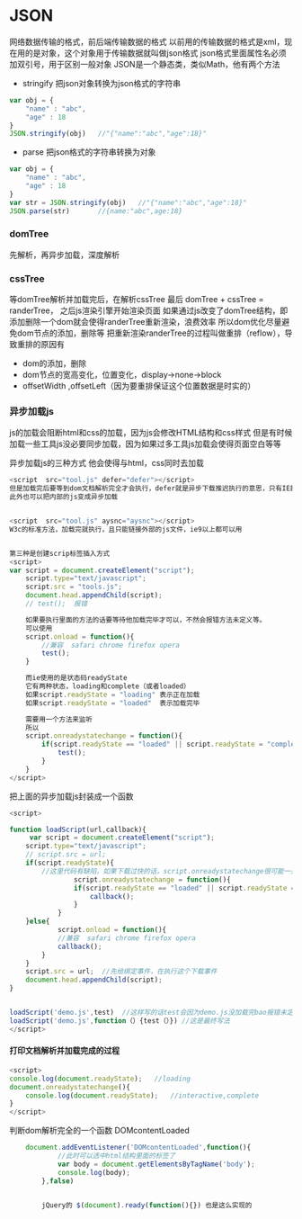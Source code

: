# JSON

网络数据传输的格式，前后端传输数据的格式
以前用的传输数据的格式是xml，现在用的是对象，这个对象用于传输数据就叫做json格式
json格式里面属性名必须加双引号，用于区别一般对象
JSON是一个静态类，类似Math，他有两个方法

- stringify   把json对象转换为json格式的字符串

```js
var obj = {
    "name" : "abc",
    "age" : 18
}
JSON.stringify(obj)   //"{"name":"abc","age":18}"

```

- parse   把json格式的字符串转换为对象

```js
var obj = {
    "name" : "abc",
    "age" : 18
}
var str = JSON.stringify(obj)   //"{"name":"abc","age":18}"
JSON.parse(str)       //{name:"abc",age:18}
```

###  domTree

先解析，再异步加载，深度解析
### cssTree
等domTree解析并加载完后，在解析cssTree
最后 domTree + cssTree = randerTree，
之后js渲染引擎开始渲染页面
如果通过js改变了domTree结构，即添加删除一个dom就会使得randerTree重新渲染，浪费效率
所以dom优化尽量避免dom节点的添加，删除等
把重新渲染randerTree的过程叫做重排（reflow），导致重排的原因有

-   dom的添加，删除
-   dom节点的宽高变化，位置变化，display->none->block
-   offsetWidth ,offsetLeft（因为要重排保证这个位置数据是时实的）

### 异步加载js
js的加载会阻断html和css的加载，因为js会修改HTML结构和css样式
但是有时候加载一些工具js没必要同步加载，因为如果过多工具js加载会使得页面空白等等

异步加载js的三种方式
他会使得与html，css同时去加载

```js
<script  src="tool.js" defer="defer"></script>
但是加载完后要等到dom文档解析完全才会执行，defer就是异步下载推迟执行的意思，只有IE能用
此外也可以把内部的js变成异步加载


<script  src="tool.js" aysnc="aysnc"></script>
W3c的标准方法，加载完就执行，且只能链接外部的js文件，ie9以上都可以用


第三种是创建scrip标签插入方式
<script>
var script = document.createElement("script");
    script.type="text/javascript";
    script.src = "tools.js";
    document.head.appendChild(script);
    // test();  报错

    如果要执行里面的方法的话要等待他加载完毕才可以，不然会报错方法未定义等。
    可以使用
    script.onload = function(){
        //兼容  safari chrome firefox opera
        test();
    }

    而ie使用的是状态码readyState
    它有两种状态，loading和complete（或者loaded）
    如果script.readyState = "loading" 表示正在加载
    如果script.readyState = "loaded"  表示加载完毕

    需要用一个方法来监听
    所以   
    script.onreadystatechange = function(){
        if(script.readyState == "loaded" || script.readyState = "complete"){
            test();
        }
    }
</script>

```

把上面的异步加载js封装成一个函数

```js
<script>

function loadScript(url,callback){
     var script = document.createElement("script");
    script.type="text/javascript";
    // script.src = url;
    if(script.readyState){
        //这里代码有缺陷，如果下载过快的话，script.onreadystatechange很可能一开始就最终状态，没有变化就不会触发该函数
                script.onreadystatechange = function(){
                if(script.readyState == "loaded" || script.readyState = "complete"){
                    callback();
                }
            }
    }else{
            script.onload = function(){
            //兼容  safari chrome firefox opera
            callback();
        }
    }
    script.src = url;  //先给绑定事件，在执行这个下载事件
    document.head.appendChild(script);
}


loadScript('demo.js',test)  //这样写的话test会因为demo.js没加载完bao报错未定义test。
loadScript('demo.js',function（）{test（）}) //这是最终写法
</script>
```

#### 打印文档解析并加载完成的过程

```js
<script>
console.log(document.readyState);   //loading
document.onreadystatechange(){
    console.log(document.readyState);   //interactive,complete
}
</script>
```

判断dom解析完全的一个函数 DOMcontentLoaded

```js
    document.addEventListener('DOMcontentLoaded',function(){
            //此时可以选中html结构里面的标签了
            var body = document.getElementsByTagName('body');
            console.log(body);
        },false)


        jQuery的 $(document).ready(function(){}) 也是这么实现的
```

